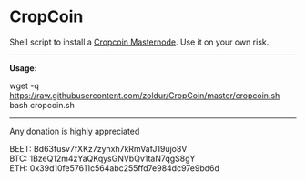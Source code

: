 # CropCoin
Shell script to install a [Cropcoin Masternode](https://bitcointalk.org/index.php?topic=2863802.0). Use it on your own risk.  

***
<strong>Usage:</strong>  

wget -q https://raw.githubusercontent.com/zoldur/CropCoin/master/cropcoin.sh  
bash cropcoin.sh
***

  
Any donation is highly appreciated  

BEET: Bd63fusv7fXKz7zynxh7kRmVafJ19ujo8V  
BTC: 1BzeQ12m4zYaQKqysGNVbQv1taN7qgS8gY  
ETH: 0x39d10fe57611c564abc255ffd7e984dc97e9bd6d  

